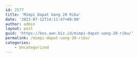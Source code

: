```yaml
---
id: 2577
title: 'Mimpi Dapat Uang 20 Ribu'
date: '2023-07-12T14:11:47+00:00'
author: admin
layout: post
guid: 'https://bos.awn.biz.id/mimpi-dapat-uang-20-ribu/'
permalink: /mimpi-dapat-uang-20-ribu/
categories:
    - Uncategorized
---
```


